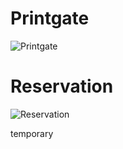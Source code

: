 # Printgate
![Printgate](https://github.com/jsgrowing315/printGate/blob/main/screenshot1.png)

# Reservation
![Reservation](https://github.com/jsgrowing315/printGate/blob/main/screenshot2.png)


temporary
